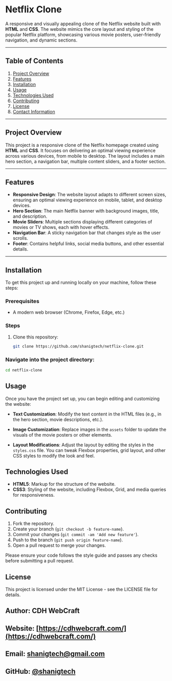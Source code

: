 # Netflix Clone

A responsive and visually appealing clone of the Netflix website built with **HTML** and **CSS**. The website mimics the core layout and styling of the popular Netflix platform, showcasing various movie posters, user-friendly navigation, and dynamic sections.

---

## Table of Contents

1. [Project Overview](#project-overview)
2. [Features](#features)
3. [Installation](#installation)
4. [Usage](#usage)
5. [Technologies Used](#technologies-used)
6. [Contributing](#contributing)
7. [License](#license)
8. [Contact Information](#contact-information)

---

## Project Overview

This project is a responsive clone of the Netflix homepage created using **HTML** and **CSS**. It focuses on delivering an optimal viewing experience across various devices, from mobile to desktop. The layout includes a main hero section, a navigation bar, multiple content sliders, and a footer section.

---

## Features

- **Responsive Design**: The website layout adapts to different screen sizes, ensuring an optimal viewing experience on mobile, tablet, and desktop devices.
- **Hero Section**: The main Netflix banner with background images, title, and description.
- **Movie Sliders**: Multiple sections displaying different categories of movies or TV shows, each with hover effects.
- **Navigation Bar**: A sticky navigation bar that changes style as the user scrolls.
- **Footer**: Contains helpful links, social media buttons, and other essential details.

---

## Installation

To get this project up and running locally on your machine, follow these steps:

### Prerequisites
- A modern web browser (Chrome, Firefox, Edge, etc.)

### Steps
1. Clone this repository:
   ```bash
   git clone https://github.com/shanigtech/netflix-clone.git

### Navigate into the project directory:

```bash
cd netflix-clone
```
## Usage

Once you have the project set up, you can begin editing and customizing the website:

- **Text Customization**: Modify the text content in the HTML files (e.g., in the hero section, movie descriptions, etc.).

- **Image Customization**: Replace images in the `assets` folder to update the visuals of the movie posters or other elements.

- **Layout Modifications**: Adjust the layout by editing the styles in the `styles.css` file. You can tweak Flexbox properties, grid layout, and other CSS styles to modify the look and feel.

## Technologies Used

- **HTML5**: Markup for the structure of the website.
- **CSS3**: Styling of the website, including Flexbox, Grid, and media queries for responsiveness.

## Contributing

1. Fork the repository.
2. Create your branch (`git checkout -b feature-name`).
3. Commit your changes (`git commit -am 'Add new feature'`).
4. Push to the branch (`git push origin feature-name`).
5. Open a pull request to merge your changes.

Please ensure your code follows the style guide and passes any checks before submitting a pull request.

## License

This project is licensed under the MIT License - see the LICENSE file for details.

## Author: CDH WebCraft
## Website: [https://cdhwebcraft.com/](https://cdhwebcraft.com/)
## Email: [shanigtech@gmail.com](mailto:shanigtech@gmail.com)
## GitHub: [@shanigtech](https://github.com/shanigtech)
